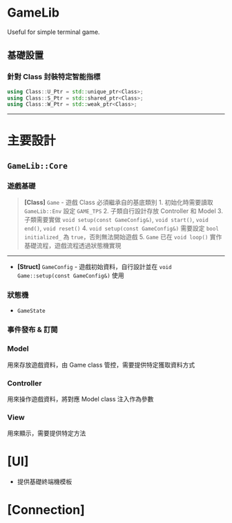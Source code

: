 # GameLib
Useful for simple terminal game.

## 基礎設置

### 針對 Class 封裝特定智能指標
```cpp
using Class::U_Ptr = std::unique_ptr<Class>;
using Class::S_Ptr = std::shared_ptr<Class>;
using Class::W_Ptr = std::weak_ptr<Class>;
```

---

# 主要設計

## `GameLib::Core`

### 遊戲基礎

> **[Class]** `Game` - 遊戲 Class 必須繼承自的基底類別
	1. 初始化時需要讀取 `GameLib::Env` 設定 `GAME_TPS`
	2. 子類自行設計存放 Controller 和 Model
	3. 子類需要實做 `void setup(const GameConfig&)`, `void start()`, `void end()`, `void reset()`
	4. `void setup(const GameConfig&)` 需要設定 `bool initialized_` 為 `true`，否則無法開始遊戲
	5. `Game` 已在 `void loop()` 實作基礎流程，遊戲流程透過狀態機實現

---

- **[Struct]** `GameConfig` - 遊戲初始資料，自行設計並在 `void Game::setup(const GameConfig&)` 使用

### 狀態機
- `GameState`

### 事件發布 & 訂閱

### Model
用來存放遊戲資料，由 Game class 管控，需要提供特定獲取資料方式

### Controller
用來操作遊戲資料，將對應 Model class 注入作為參數

### View
用來顯示，需要提供特定方法

# [UI]

- 提供基礎終端機模板

# [Connection]
